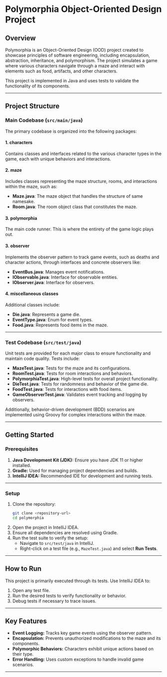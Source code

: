 # Polymorphia Object-Oriented Design Project

## Overview
Polymorphia is an Object-Oriented Design (OOD) project created to showcase principles of software engineering, including encapsulation, abstraction, inheritance, and polymorphism. The project simulates a game where various characters navigate through a maze and interact with elements such as food, artifacts, and other characters.

This project is implemented in Java and uses tests to validate the functionality of its components.

---

## Project Structure

### Main Codebase (`src/main/java`)
The primary codebase is organized into the following packages:

#### 1. **characters**
Contains classes and interfaces related to the various character types in the game, each with unique behaviors and interactions.

#### 2. **maze**
Includes classes representing the maze structure, rooms, and interactions within the maze, such as:
- **Maze.java**: The maze object that handles the structure of same namesake.
- **Room.java**: The room object class that constitutes the maze.

#### 3. **polymorphia**
The main code runner. This is where the entirety of the game logic plays out.

#### 3. **observer**
Implements the observer pattern to track game events, such as deaths and character actions, through interfaces and concrete observers like:
- **EventBus.java**: Manages event notifications.
- **IObservable.java**: Interface for observable entities.
- **IObserver.java**: Interface for observers.

#### 4. **miscellaneous classes**
Additional classes include:
- **Die.java**: Represents a game die.
- **EventType.java**: Enum for event types.
- **Food.java**: Represents food items in the maze.

---

### Test Codebase (`src/test/java`)
Unit tests are provided for each major class to ensure functionality and maintain code quality. Tests include:

- **MazeTest.java**: Tests for the maze and its configurations.
- **RoomTest.java**: Tests for room interactions and behaviors.
- **PolymorphiaTest.java**: High-level tests for overall project functionality.
- **DieTest.java**: Tests for randomness and behavior of the game die.
- **FoodTest.java**: Tests for interactions with food items.
- **GameObserverTest.java**: Validates event tracking and logging by observers.

Additionally, behavior-driven development (BDD) scenarios are implemented using Groovy for complex interactions within the maze.

---

## Getting Started

### Prerequisites
1. **Java Development Kit (JDK):** Ensure you have JDK 11 or higher installed.
2. **Gradle:** Used for managing project dependencies and builds.
3. **IntelliJ IDEA:** Recommended IDE for development and running tests.

---

### Setup
1. Clone the repository:
   ```bash
   git clone <repository-url>
   cd polymorphia
   ```
2. Open the project in IntelliJ IDEA.
3. Ensure all dependencies are resolved using Gradle.
4. Run the test suite to verify the setup:
   - Navigate to `src/test/java` in IntelliJ.
   - Right-click on a test file (e.g., `MazeTest.java`) and select **Run Tests**.

---

## How to Run
This project is primarily executed through its tests. Use IntelliJ IDEA to:
1. Open any test file.
2. Run the desired tests to verify functionality or behavior.
3. Debug tests if necessary to trace issues.

---

## Key Features
- **Event Logging:** Tracks key game events using the observer pattern.
- **Encapsulation:** Prevents unauthorized modifications to the maze and its components.
- **Polymorphic Behaviors:** Characters exhibit unique actions based on their type.
- **Error Handling:** Uses custom exceptions to handle invalid game scenarios.

---


